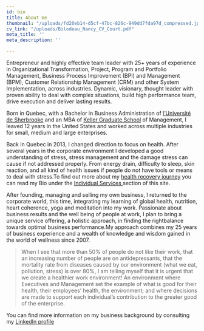 ```yaml
---
id: bio
title: About me
thumbnail: "/uploads/fd20eb14-d5cf-47bc-826c-949dd7fda97d_compressed.jpeg"
cv_link: "/uploads/Bilodeau_Nancy_CV_Court.pdf"
meta_title: ''
meta_description: ''

---
```

Entrepreneur and highly effective team leader with 25+ years of experience in Organizational Transformation, Project, Program and Portfolio Management, Business Process Improvement (BPI) and Management (BPM), Customer Relationship Management (CRM) and other System Implementation, across industries. Dynamic, visionary, thought leader with proven ability to deal with complex situations, build high performance team, drive execution and deliver lasting results.

Born in Quebec, with a Bachelor in Business Administration of [l’Université de Sherbrooke](https://www.usherbrooke.ca/) and an MBA of [Keller Graduate School](https://www.keller.edu/) of Management, I leaved 12 years in the United States and worked across multiple industries for small, medium and large enterprises.

Back in Quebec in 2013, I changed direction to focus on health. After several years in the corporate environment I developed a good understanding of stress, stress management and the damage stress can cause if not addressed properly. From energy drain, difficulty to sleep, skin reaction, and all kind of health issues if people do not have tools or means to deal with stress.To find out more about my [health recovery journey](https://coaching.nancybilodeau.com/en/about) you can read my Bio under the [Individual Services ](https://coaching.nancybilodeau.com/en/)section of this site.

After founding, managing and selling my own business, I returned to the corporate world, this time, integrating my learning of global health, nutrition, heart coherence, yoga and meditation into my work. Passionate about business results and the well being of people at work, I plan to bring a unique service offering, a holistic approach, in finding the rightbalance towards optimal business performance.My approach combines my 25 years of business experience and a wealth of knowledge and wisdom gained in the world of wellness since 2007.

> When I see that more than 50% of people do not like their work, that an increasing number of people are on antidepressants, that the mortality rate from diseases caused by our environment (what we eat, pollution, stress) is over 80%, I am telling myself that it is urgent that we create a healthier work environment! An environment where Executives and Management set the example of what is good for their health, their employees’ health, the environment; and where decisions are made to support each individual’s contribution to the greater good of the enterprise.

You can find more information on my business background by consulting my [LinkedIn profile](https://ca.linkedin.com/in/nancybilodeau)
